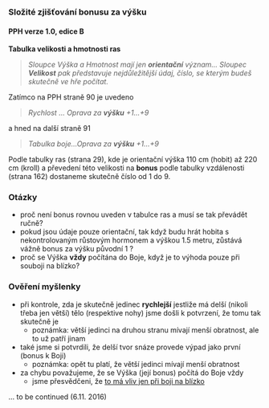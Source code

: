 ### Složité zjišťování bonusu za výšku

#### PPH verze 1.0, edice B

**Tabulka velikosti a hmotnosti ras**

> _Sloupce Výška a Hmotnost mají jen **orientační** význam... Sloupec **Velikost** pak představuje nejdůležitější údaj,
> číslo, se kterým budeš skutečně ve hře počítat._

Zatímco na PPH straně 90 je uvedeno
>_Rychlost ... Oprava za **výšku** +1...+9_

a hned na další straně 91
> _Tabulka boje...Oprava za **výšku** +1...+9_

Podle tabulky ras (strana 29), kde je orientační výška 110 cm (hobit) až 220 cm (kroll)
a převedení této velikosti na **bonus** podle tabulky vzdálenosti (strana 162) dostaneme skutečně číslo od 1 do 9.

### Otázky
 - proč není bonus rovnou uveden v tabulce ras a musí se tak převádět ručně?
 - pokud jsou údaje pouze orientační, tak když budu hrát hobita s nekontrolovaným růstovým hormonem a výškou 1.5 metru,
 zůstává vážně bonus za výšku původní 1 ?
 - proč se Výška **vždy** počítána do Boje, když je to výhoda pouze při souboji na blízko?

### Ověření myšlenky
 - při kontrole, zda je skutečně jedinec **rychlejší** jestliže má delší (nikoli třeba jen větší) tělo (respektive nohy)
 jsme došli k potvrzení, že tomu tak skutečně je
    - poznámka: větší jedinci na druhou stranu mívají menší obratnost, ale to už patří jinam
 - také jsme si potvrdili, že delší tvor snáze provede výpad jako první (bonus k Boji)
    - poznámka: opět tu platí, že větší jedinci mívají menší obratnost
 - za chybu považujeme, že se Výška (její bonus) počítá do Boje vždy
    - jsme přesvědčeni, že [to má vliv jen při boji na blízko](./číslo_boj_při_boji_na_blízko_a_na_dálku.md)
    
... to be continued (6.11. 2016)
